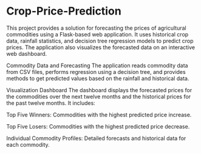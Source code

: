 # Crop-Price-Prediction

This project provides a solution for forecasting the prices of agricultural commodities using a Flask-based web application. It uses historical crop data, rainfall statistics, and decision tree regression models to predict crop prices. The application also visualizes the forecasted data on an interactive web dashboard.

Commodity Data and Forecasting
The application reads commodity data from CSV files, performs regression using a decision tree, and provides methods to get predicted values based on the rainfall and historical data.

Visualization Dashboard
The dashboard displays the forecasted prices for the commodities over the next twelve months and the historical prices for the past twelve months. It includes:

Top Five Winners: Commodities with the highest predicted price increase.

Top Five Losers: Commodities with the highest predicted price decrease.

Individual Commodity Profiles: Detailed forecasts and historical data for each commodity.
